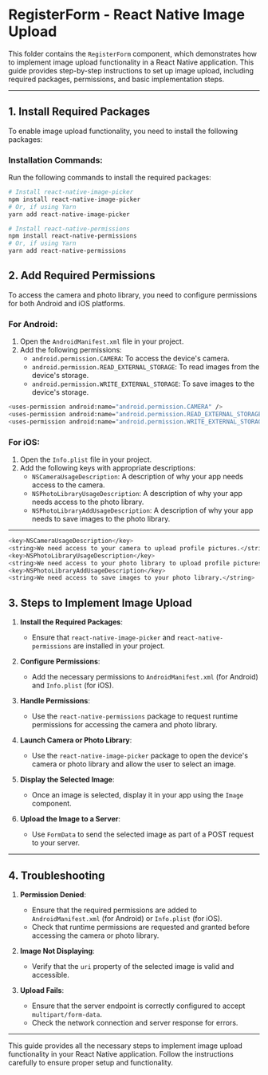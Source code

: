 # RegisterForm - React Native Image Upload

This folder contains the `RegisterForm` component, which demonstrates how to implement image upload functionality in a React Native application. This guide provides step-by-step instructions to set up image upload, including required packages, permissions, and basic implementation steps.

---

## 1. Install Required Packages

To enable image upload functionality, you need to install the following packages:

### Installation Commands:
Run the following commands to install the required packages:

```bash
# Install react-native-image-picker
npm install react-native-image-picker
# Or, if using Yarn
yarn add react-native-image-picker

# Install react-native-permissions
npm install react-native-permissions
# Or, if using Yarn
yarn add react-native-permissions

```

## 2. Add Required Permissions

To access the camera and photo library, you need to configure permissions for both Android and iOS platforms.

### For Android:
1. Open the `AndroidManifest.xml` file in your project.
2. Add the following permissions:
   - `android.permission.CAMERA`: To access the device's camera.
   - `android.permission.READ_EXTERNAL_STORAGE`: To read images from the device's storage.
   - `android.permission.WRITE_EXTERNAL_STORAGE`: To save images to the device's storage.

```bash
<uses-permission android:name="android.permission.CAMERA" />
<uses-permission android:name="android.permission.READ_EXTERNAL_STORAGE" />
<uses-permission android:name="android.permission.WRITE_EXTERNAL_STORAGE" />
```

### For iOS:
1. Open the `Info.plist` file in your project.
2. Add the following keys with appropriate descriptions:
   - `NSCameraUsageDescription`: A description of why your app needs access to the camera.
   - `NSPhotoLibraryUsageDescription`: A description of why your app needs access to the photo library.
   - `NSPhotoLibraryAddUsageDescription`: A description of why your app needs to save images to the photo library.

---

```bash
<key>NSCameraUsageDescription</key>
<string>We need access to your camera to upload profile pictures.</string>
<key>NSPhotoLibraryUsageDescription</key>
<string>We need access to your photo library to upload profile pictures.</string>
<key>NSPhotoLibraryAddUsageDescription</key>
<string>We need access to save images to your photo library.</string>
```

## 3. Steps to Implement Image Upload

1. **Install the Required Packages**:
   - Ensure that `react-native-image-picker` and `react-native-permissions` are installed in your project.

2. **Configure Permissions**:
   - Add the necessary permissions to `AndroidManifest.xml` (for Android) and `Info.plist` (for iOS).

3. **Handle Permissions**:
   - Use the `react-native-permissions` package to request runtime permissions for accessing the camera and photo library.

4. **Launch Camera or Photo Library**:
   - Use the `react-native-image-picker` package to open the device's camera or photo library and allow the user to select an image.

5. **Display the Selected Image**:
   - Once an image is selected, display it in your app using the `Image` component.

6. **Upload the Image to a Server**:
   - Use `FormData` to send the selected image as part of a POST request to your server.

---

## 4. Troubleshooting

1. **Permission Denied**:
   - Ensure that the required permissions are added to `AndroidManifest.xml` (for Android) or `Info.plist` (for iOS).
   - Check that runtime permissions are requested and granted before accessing the camera or photo library.

2. **Image Not Displaying**:
   - Verify that the `uri` property of the selected image is valid and accessible.

3. **Upload Fails**:
   - Ensure that the server endpoint is correctly configured to accept `multipart/form-data`.
   - Check the network connection and server response for errors.

---

This guide provides all the necessary steps to implement image upload functionality in your React Native application. Follow the instructions carefully to ensure proper setup and functionality.